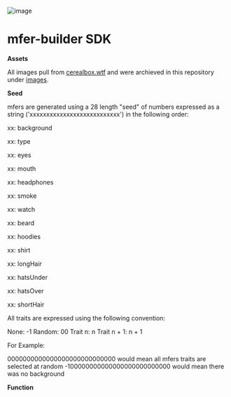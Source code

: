 ![image]()

# mfer-builder SDK

**Assets**

All images pull from [cerealbox.wtf](https://www.cerealbox.wtf/traits) and were archieved in this repository under [images](https://github.com/thebadcc-eth/mfer-builder/tree/main/images).

**Seed**

mfers are generated using a 28 length "seed" of numbers expressed as a string ('xxxxxxxxxxxxxxxxxxxxxxxxxxx') in the following order:

xx: background

xx: type

xx: eyes

xx: mouth

xx: headphones

xx: smoke

xx: watch

xx: beard

xx: hoodies

xx: shirt

xx: longHair

xx: hatsUnder

xx: hatsOver

xx: shortHair


All traits are expressed using the following convention:

None: -1
Random: 00
Trait n: n
Trait n + 1: n + 1

For Example:

0000000000000000000000000000 would mean all mfers traits are selected at random
-100000000000000000000000000 would mean there was no background

**Function**

